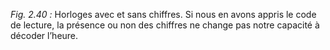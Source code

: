 *Fig. 2.40 :* Horloges avec et sans chiffres. Si nous en avons appris le code de lecture, la présence ou non des chiffres ne change pas notre capacité à décoder l’heure.